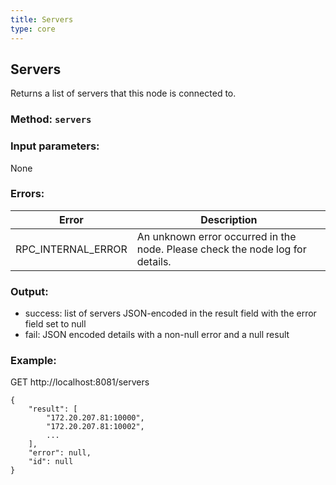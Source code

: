 ```yaml
---
title: Servers
type: core
---
```

## Servers
Returns a list of servers that this node is connected to.
### Method: `servers`
### Input parameters:
None

### Errors:

| Error | Description |
| --- | --- |
| RPC_INTERNAL_ERROR | An unknown error occurred in the node. Please check the node log for details. |

### Output:
- success: list of servers JSON-encoded in the result field with the error field set to null
- fail: JSON encoded details with a non-null error and a null result

### Example:
GET http://localhost:8081/servers
```
{
	"result": [
		"172.20.207.81:10000",
		"172.20.207.81:10002",
		...
	],
	"error": null,
	"id": null
}
```

